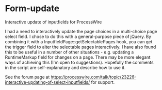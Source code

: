 # Form-update
Interactive update of inputfields for ProcessWire

I had a need to interactively update the page choices in a multi-choice page select field. I chose to do this with a general-purpose piece of jQuery. By combining it with a InputfieldPage::getSelectablePages hook, you can get the trigger field to alter the selectable pages interactively.  I have also found this to be useful in a number of other situations - e.g. updating a RuntimeMarkup field for changes on a page. There may be more elegant ways of achieving this (I'm open to suggestions). Hopefully the comments in the script are self-explanatory and describe how to use it.

See the forum page at https://processwire.com/talk/topic/23226-interactive-updating-of-select-inputfields/ for support.
